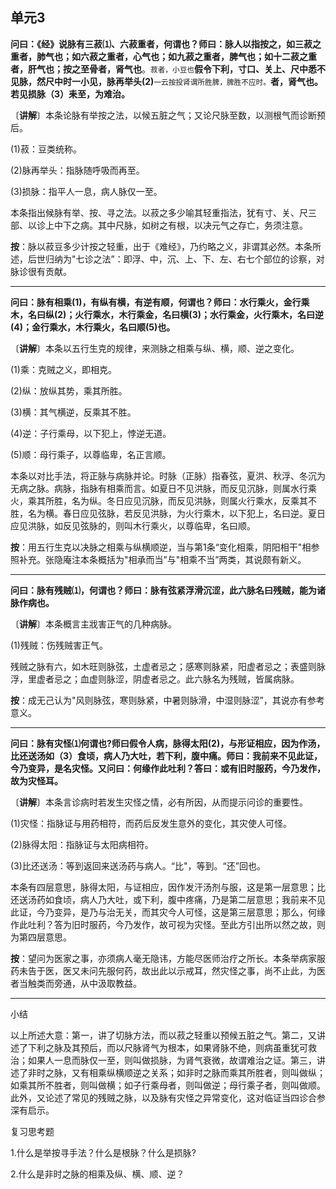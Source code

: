 ## 单元3

**问曰：《经》说脉有三菽⑴、六菽重者，何谓也？师曰：脉人以指按之，如三菽之重者，肺气也；如六菽之重者，心气也；如九菽之重者，脾气也；如十二菽之重者，肝气也；按之至骨者，肾气也**。<small>菽者，小豆也</small>**假令下利，寸口、关上、尺中悉不见脉，然尺中时一小见，脉再举头(2)**<small>一云按投肾谓所胜脾，脾胜不应时。</small>**者，肾气也。若见损脉（3）耒至，为难治。**

〔**讲解**〕本条论脉有举按之法，以候五脏之气；又论尺脉至数，以测根气而诊断预后。

(1)菽：豆类统称。

(2)脉再举头：指脉随呼吸而再至。

(3)损脉：指平人一息，病人脉仅一至。

本条指出候脉有举、按、寻之法。以菽之多少喻其轻重指法，犹有寸、关、尺三部、以诊上中下之病。其中尺脉，如树之有根，以决元气之存亡，务须注意。

**按**：脉以菽豆多少计按之轻重，出于《难经》，乃约略之义，非谓其必然。本条所述，后世归纳为"七诊之法”：即浮、中，沉、上、下、左、右七个部位的诊察，对脉诊很有贡献。

------

**问曰：脉有相乘(1)，有纵有横，有逆有顺，何谓也？师曰：水行乘火，金行乘木，名曰纵(2)；火行乘水，木行乘金，名曰横(3)；水行乘金，火行乘木，名曰逆(4)；金行乘水，木行乘火，名曰顺(5)也。**

〔**讲解**〕本条以五行生克的规律，来测脉之相乘与纵、横，顺、逆之变化。

(1)乘：克贼之义，即相克。

(2)纵：放纵其势，乘其所胜。

(3)横：其气横逆，反乘其不胜。

(4)逆：子行乘母，以下犯上，悖逆无道。

(5)顺：母行乘子，以尊临卑，名正言顺。

本条以对比手法，将正脉与病脉并论。时脉（正脉）指春弦，夏洪、秋浮、冬沉为无病之脉。病脉，指脉有相乘而言。如夏日不见洪脉，而反见沉脉，则属水行乘火，乘其所胜，名为纵。冬日应见沉脉，而反见洪脉，则属火行乘水，反乘其不胜，名为横。春日应见弦脉，若反见洪脉，为火行乘木，以下犯上，名曰逆。夏日应见洪脉，如反见弦脉的，则叫木行乘火，以尊临卑，名曰顺。

**按**：用五行生克以决脉之相乘与纵横顺逆，当与第1条“变化相乘，阴阳相干"相参照补充。张隐庵注本条概括为"相承而当”与"相乘不当”两类，其说颇有新义。

------

**问曰：脉有残贼⑴，何谓也？师曰：脉有弦紧浮滑沉涩，此六脉名曰残贼，能为诸脉作病也。**

〔**讲解**〕本条概言主戕害正气的几种病脉。

(1)残贼：伤残贼害正气。

残贼之脉有六，如木旺则脉弦，土虚者忌之；感寒则脉紧，阳虚者忌之；表盛则脉浮，里虚者忌之；血虚则脉涩，阴虚者忌之。此六脉名为残贼，皆属病脉。

**按**：成无己认为"风则脉弦，寒则脉紧，中暑则脉滑，中湿则脉涩”，其说亦有参考意义。

------

**问曰：脉有灾怪⑴何谓也?师曰假令人病，脉得太阳(2)，与形证相应，因为作汤，比还送汤如（3）食顷，病人乃大吐，若下利，腹中痛。师曰：我前来不见此证，今乃变异，是名灾怪。又问曰：何缘作此吐利？答曰：或有旧时服药，今乃发作，故为灾怪耳。**

〔**讲解**〕本条言诊病时若发生灾怪之情，必有所因，从而提示问诊的重要性。

(1)灾怪：指脉证与用药相符，而药后反发生意外的变化，其灾使人可怪。

(2)脉得太阳：指脉证与太阳病相符。

(3)比还送汤：等到返回来送汤药与病人。“比"，等到。“还”回也。

本条有四层意思，脉得太阳，与证相应，因作发汗汤剂与服，这是第一层意思；比还送汤药如食顷，病人乃大吐，或下利，腹中疼痛，乃是第二层意思；我前来不见此证，今乃变异，是乃与治无关，而其灾今人可怪，这是第三层意思；那么，何缘作此吐利？答为旧时服药，今乃发作，故可视为灾怪。至此方引出所以然之故，则为第四层意思。

**按**：望问为医家之事，亦须病人毫无隐讳，方能尽医师治疗之所长。本条举病家服药未告于医，医又未问先服何药，故出此以示戒耳，然灾怪之事，尚不止此，为医者当触类而旁通，从中汲取教益。

------

小结

以上所述大意：第一，讲了切脉方法，而以菽之轻重以预候五脏之气。第二，又讲述了下利之脉及其预后，而以尺脉肾气为根本，如果肾脉不绝，则病虽重犹可救治；如果人一息而脉仅一至，则叫做损脉，为肾气衰微，故谓难治之证。第三，讲述了非时之脉，又有相乘纵横顺逆之关系；如非时之脉而乘其所胜者，则叫做纵；如乘其所不胜者，则叫做横；如子行乘母者，则叫做逆；母行乘子者，则叫做顺。此外，又论述了常见的残贼之脉，以及脉有灾怪之异常变化，这对临证当四诊合参深有启示。

复习思考题

1.什么是举按寻手法？什么是根脉？什么是损脉?

2.什么是非时之脉的相乘及纵、横、顺、逆？